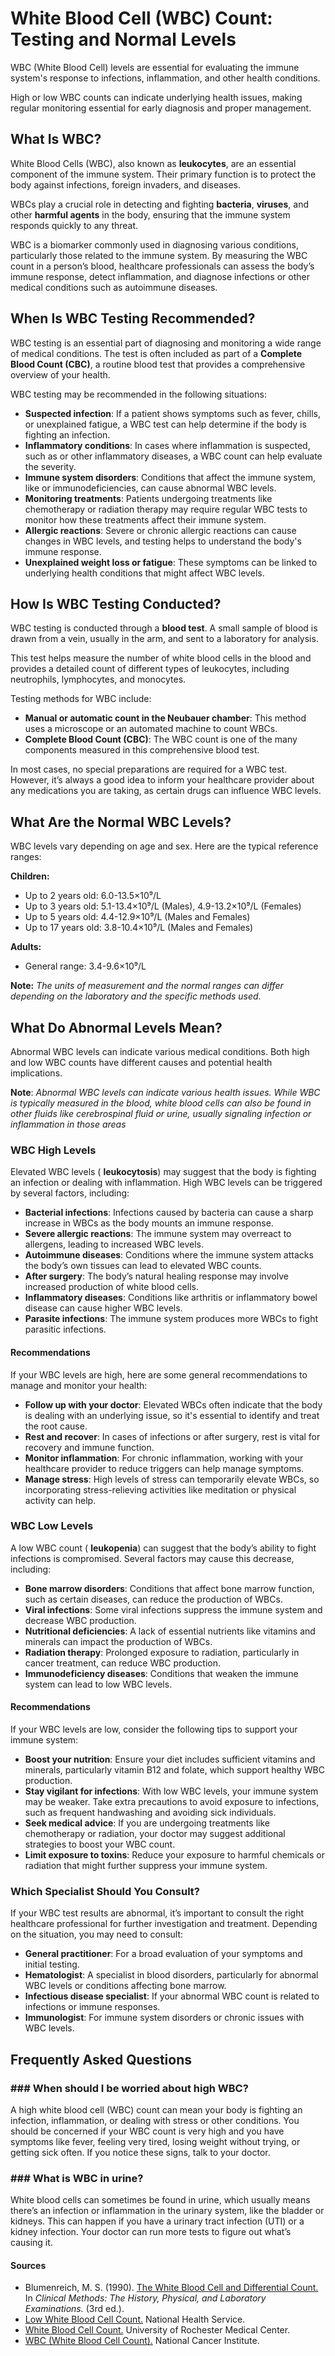 # White Blood Cell (WBC) Count: Testing and Normal Levels

WBC (White Blood Cell) levels are essential for evaluating the immune system's response to infections, inflammation, and other health conditions.

High or low WBC counts can indicate underlying health issues, making regular monitoring essential for early diagnosis and proper management.

## What Is WBC?

White Blood Cells (WBC), also known as **leukocytes**, are an essential component of the immune system. Their primary function is to protect the body against infections, foreign invaders, and diseases.

WBCs play a crucial role in detecting and fighting **bacteria**, **viruses**, and other **harmful agents** in the body, ensuring that the immune system responds quickly to any threat.

WBC is a biomarker commonly used in diagnosing various conditions, particularly those related to the immune system. By measuring the WBC count in a person’s blood, healthcare professionals can assess the body’s immune response, detect inflammation, and diagnose infections or other medical conditions such as autoimmune diseases.

## When Is WBC Testing Recommended?

WBC testing is an essential part of diagnosing and monitoring a wide range of medical conditions. The test is often included as part of a **Complete Blood Count (CBC)**, a routine blood test that provides a comprehensive overview of your health.

WBC testing may be recommended in the following situations:

- **Suspected infection**: If a patient shows symptoms such as fever, chills, or unexplained fatigue, a WBC test can help determine if the body is fighting an infection.
- **Inflammatory conditions**: In cases where inflammation is suspected, such as  or other inflammatory diseases, a WBC count can help evaluate the severity.
- **Immune system disorders**: Conditions that affect the immune system, like  or immunodeficiencies, can cause abnormal WBC levels.
- **Monitoring treatments**: Patients undergoing treatments like chemotherapy or radiation therapy may require regular WBC tests to monitor how these treatments affect their immune system.
- **Allergic reactions**: Severe or chronic allergic reactions can cause changes in WBC levels, and testing helps to understand the body's immune response.
- **Unexplained weight loss or fatigue**: These symptoms can be linked to underlying health conditions that might affect WBC levels.

## How Is WBC Testing Conducted?

WBC testing is conducted through a **blood test**. A small sample of blood is drawn from a vein, usually in the arm, and sent to a laboratory for analysis.

This test helps measure the number of white blood cells in the blood and provides a detailed count of different types of leukocytes, including neutrophils, lymphocytes, and monocytes.

Testing methods for WBC include:

- **Manual or automatic count in the Neubauer chamber**: This method uses a microscope or an automated machine to count WBCs.
- **Complete Blood Count (CBC)**: The WBC count is one of the many components measured in this comprehensive blood test.

In most cases, no special preparations are required for a WBC test. However, it’s always a good idea to inform your healthcare provider about any medications you are taking, as certain drugs can influence WBC levels.

## What Are the Normal WBC Levels?

WBC levels vary depending on age and sex. Here are the typical reference ranges:

**Children:**

- Up to 2 years old: 6.0-13.5×10⁹/L
- Up to 3 years old: 5.1-13.4×10⁹/L (Males), 4.9-13.2×10⁹/L (Females)
- Up to 5 years old: 4.4-12.9×10⁹/L (Males and Females)
- Up to 17 years old: 3.8-10.4×10⁹/L (Males and Females)

**Adults:**

- General range: 3.4-9.6×10⁹/L

**Note:** _The units of measurement and the normal ranges can differ depending on the laboratory and the specific methods used._

## What Do Abnormal Levels Mean?

Abnormal WBC levels can indicate various medical conditions. Both high and low WBC counts have different causes and potential health implications.

**Note**: _Abnormal WBC levels can indicate various health issues. While WBC is typically measured in the blood, white blood cells can also be found in other fluids like cerebrospinal fluid or urine, usually signaling infection or inflammation in those areas_

### WBC High Levels

Elevated WBC levels ( **leukocytosis**) may suggest that the body is fighting an infection or dealing with inflammation. High WBC levels can be triggered by several factors, including:

- **Bacterial infections**: Infections caused by bacteria can cause a sharp increase in WBCs as the body mounts an immune response.
- **Severe allergic reactions**: The immune system may overreact to allergens, leading to increased WBC levels.
- **Autoimmune diseases**: Conditions where the immune system attacks the body’s own tissues can lead to elevated WBC counts.
- **After surgery**: The body’s natural healing response may involve increased production of white blood cells.
- **Inflammatory diseases**: Conditions like arthritis or inflammatory bowel disease can cause higher WBC levels.
- **Parasite infections**: The immune system produces more WBCs to fight parasitic infections.

#### Recommendations

If your WBC levels are high, here are some general recommendations to manage and monitor your health:

- **Follow up with your doctor**: Elevated WBCs often indicate that the body is dealing with an underlying issue, so it's essential to identify and treat the root cause.
- **Rest and recover**: In cases of infections or after surgery, rest is vital for recovery and immune function.
- **Monitor inflammation**: For chronic inflammation, working with your healthcare provider to reduce triggers can help manage symptoms.
- **Manage stress**: High levels of stress can temporarily elevate WBCs, so incorporating stress-relieving activities like meditation or physical activity can help.

### WBC Low Levels

A low WBC count ( **leukopenia**) can suggest that the body’s ability to fight infections is compromised. Several factors may cause this decrease, including:

- **Bone marrow disorders**: Conditions that affect bone marrow function, such as certain diseases, can reduce the production of WBCs.
- **Viral infections**: Some viral infections suppress the immune system and decrease WBC production.
- **Nutritional deficiencies**: A lack of essential nutrients like vitamins and minerals can impact the production of WBCs.
- **Radiation therapy**: Prolonged exposure to radiation, particularly in cancer treatment, can reduce WBC production.
- **Immunodeficiency diseases**: Conditions that weaken the immune system can lead to low WBC levels.

#### Recommendations

If your WBC levels are low, consider the following tips to support your immune system:

- **Boost your nutrition**: Ensure your diet includes sufficient vitamins and minerals, particularly vitamin B12 and folate, which support healthy WBC production.
- **Stay vigilant for infections**: With low WBC levels, your immune system may be weaker. Take extra precautions to avoid exposure to infections, such as frequent handwashing and avoiding sick individuals.
- **Seek medical advice**: If you are undergoing treatments like chemotherapy or radiation, your doctor may suggest additional strategies to boost your WBC count.
- **Limit exposure to toxins**: Reduce your exposure to harmful chemicals or radiation that might further suppress your immune system.

### Which Specialist Should You Consult?

If your WBC test results are abnormal, it’s important to consult the right healthcare professional for further investigation and treatment. Depending on the situation, you may need to consult:

- **General practitioner**: For a broad evaluation of your symptoms and initial testing.
- **Hematologist**: A specialist in blood disorders, particularly for abnormal WBC levels or conditions affecting bone marrow.
- **Infectious disease specialist**: If your abnormal WBC count is related to infections or immune responses.
- **Immunologist**: For immune system disorders or chronic issues with WBC levels.

## Frequently Asked Questions

### \#\#\# When should I be worried about high WBC?

A high white blood cell (WBC) count can mean your body is fighting an infection, inflammation, or dealing with stress or other conditions. You should be concerned if your WBC count is very high and you have symptoms like fever, feeling very tired, losing weight without trying, or getting sick often. If you notice these signs, talk to your doctor.

### \#\#\# What is WBC in urine?

White blood cells can sometimes be found in urine, which usually means there’s an infection or inflammation in the urinary system, like the bladder or kidneys. This can happen if you have a urinary tract infection (UTI) or a kidney infection. Your doctor can run more tests to figure out what’s causing it.

 #### Sources

- Blumenreich, M. S. (1990). [The White Blood Cell and Differential Count.](https://www.ncbi.nlm.nih.gov/books/NBK261/) In _Clinical Methods: The History, Physical, and Laboratory Examinations._ (3rd ed.).
- [Low White Blood Cell Count.](http://www.nhs.uk/conditions/low-white-blood-cell-count/) National Health Service.
- [White Blood Cell Count.](https://www.urmc.rochester.edu/encyclopedia/content.aspx?contenttypeid=167&contentid=white_cell_count) University of Rochester Medical Center.
- [WBC (White Blood Cell Count).](http://www.cancer.gov/publications/dictionaries/cancer-terms/def/wbc) National Cancer Institute.